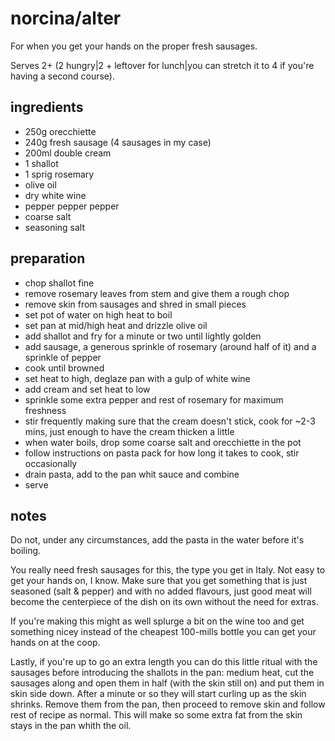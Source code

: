 # norcina/alter

For when you get your hands on the proper fresh sausages.

Serves 2+ (2 hungry|2 + leftover for lunch|you can stretch it to 4 if you're having a second course).

## ingredients

- 250g orecchiette
- 240g fresh sausage (4 sausages in my case)
- 200ml double cream
- 1 shallot
- 1 sprig rosemary
- olive oil
- dry white wine
- pepper pepper pepper
- coarse salt
- seasoning salt


## preparation

- chop shallot fine
- remove rosemary leaves from stem and give them a rough chop
- remove skin from sausages and shred in small pieces
- set pot of water on high heat to boil
- set pan at mid/high heat and drizzle olive oil
- add shallot and fry for a minute or two until lightly golden
- add sausage, a generous sprinkle of rosemary (around half of it) and a sprinkle of pepper
- cook until browned
- set heat to high, deglaze pan with a gulp of white wine
- add cream and set heat to low
- sprinkle some extra pepper and rest of rosemary for maximum freshness 
- stir frequently making sure that the cream doesn't stick, cook for ~2-3 mins, just enough to have the cream thicken a little
- when water boils, drop some coarse salt and orecchiette in the pot
- follow instructions on pasta pack for how long it takes to cook, stir occasionally
- drain pasta, add to the pan whit sauce and combine
- serve

## notes

Do not, under any circumstances, add the pasta in the water before it's boiling.

You really need fresh sausages for this, the type you get in Italy. Not easy to get your hands on, I know. Make sure that you get something that is just seasoned (salt & pepper) and with no added flavours, just good meat will become the centerpiece of the dish on its own without the need for extras.

If you're making this might as well splurge a bit on the wine too and get something nicey instead of the cheapest 100-mills bottle you can get your hands on at the coop.

Lastly, if you're up to go an extra length you can do this little ritual with the sausages before introducing the shallots in the pan: medium heat, cut the sausages along and open them in half (with the skin still on) and put them in skin side down. After a minute or so they will start curling up as the skin shrinks. Remove them from the pan, then proceed to remove skin and follow rest of recipe as normal. This will make so some extra fat from the skin stays in the pan whith the oil.
